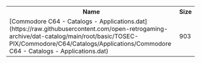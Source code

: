 <table>
<tr><th>Name</th><th>Size</th></tr>
<tr><td>[Commodore C64 - Catalogs - Applications.dat](https://raw.githubusercontent.com/open-retrogaming-archive/dat-catalog/main/root/basic/TOSEC-PIX/Commodore/C64/Catalogs/Applications/Commodore C64 - Catalogs - Applications.dat)</td><td>903</td></tr>
</table>
